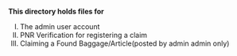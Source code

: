 <b>This directory holds files for </b><br>
<ol type="I">
<li>The admin user account 
<li>PNR Verification for registering a claim
<li>Claiming a Found Baggage/Article(posted by admin admin only)
</ol>
